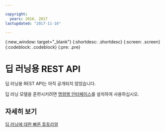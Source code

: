 ```yaml
---

copyright:
  years: 2016, 2017
lastupdated: "2017-11-16"

---
```

{:new_window: target="_blank"}
{:shortdesc: .shortdesc}
{:screen: .screen}
{:codeblock: .codeblock}
{:pre: .pre}

# 딥 러닝용 REST API

딥 러닝용 REST API는 아직 공개되지 않았습니다. 

딥 러닝 모델을 훈련시키려면 [명령행 인터페이스](ml_dlaas_environment.html)를 설치하여 사용하십시오. 

## 자세히 보기

[딥 러닝에 대한 빠른 튜토리얼](https://www.ibm.com/blogs/watson/2016/10/quick-deep-learning-tutorial/)
